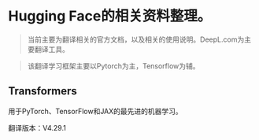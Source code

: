 Hugging Face的相关资料整理。
===========================
>当前主要为翻译相关的官方文档，以及相关的使用说明。DeepL.com为主要翻译工具。

>该翻译学习框架主要以Pytorch为主，Tensorflow为辅。
## Transformers
用于PyTorch、TensorFlow和JAX的最先进的机器学习。

翻译版本：V4.29.1